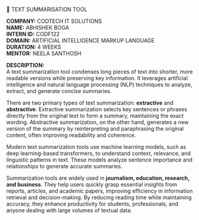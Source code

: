 🧠 TEXT SUMMARISATION TOOL

**COMPANY:** CODTECH IT SOLUTIONS  
**NAME:** ABHISHEK BOGA  
**INTERN ID:** CODF122  
**DOMAIN:** ARTIFICIAL INTELLIGENCE MARKUP LANGUAGE  
**DURATION:** 4 WEEKS  
**MENTOR:** NEELA SANTHOSH  

**DESCRIPTION:**  
A text summarization tool condenses long pieces of text into shorter, more readable versions while preserving key information. It leverages artificial intelligence and natural language processing (NLP) techniques to analyze, extract, and generate concise summaries.

There are two primary types of text summarization: **extractive** and **abstractive**. Extractive summarization selects key sentences or phrases directly from the original text to form a summary, maintaining the exact wording. Abstractive summarization, on the other hand, generates a new version of the summary by reinterpreting and paraphrasing the original content, often improving readability and coherence.

Modern text summarization tools use machine learning models, such as deep learning-based transformers, to understand context, relevance, and linguistic patterns in text. These models analyze sentence importance and relationships to generate accurate summaries.

Summarization tools are widely used in **journalism, education, research, and business**. They help users quickly grasp essential insights from reports, articles, and academic papers, improving efficiency in information retrieval and decision-making. By reducing reading time while maintaining accuracy, they enhance productivity for students, professionals, and anyone dealing with large volumes of textual data.
